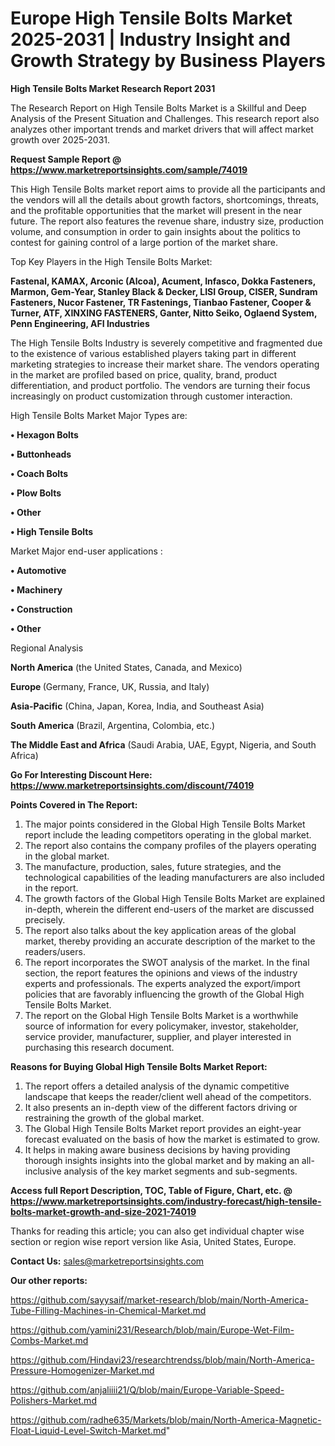  # Europe High Tensile Bolts Market 2025-2031 | Industry Insight and Growth Strategy by Business Players

<strong>High Tensile Bolts Market Research Report 2031</strong>

The Research Report on High Tensile Bolts Market is a Skillful and Deep Analysis of the Present Situation and Challenges. This research report also analyzes other important trends and market drivers that will affect market growth over 2025-2031.

<strong>Request Sample Report @ <a href=https://www.marketreportsinsights.com/sample/74019>https://www.marketreportsinsights.com/sample/74019</a></strong>

This High Tensile Bolts market report aims to provide all the participants and the vendors will all the details about growth factors, shortcomings, threats, and the profitable opportunities that the market will present in the near future. The report also features the revenue share, industry size, production volume, and consumption in order to gain insights about the politics to contest for gaining control of a large portion of the market share.

Top Key Players in the High Tensile Bolts Market:

<strong>Fastenal, KAMAX, Arconic (Alcoa), Acument, Infasco, Dokka Fasteners, Marmon, Gem-Year, Stanley Black & Decker, LISI Group, CISER, Sundram Fasteners, Nucor Fastener, TR Fastenings, Tianbao Fastener, Cooper & Turner, ATF, XINXING FASTENERS, Ganter, Nitto Seiko, Oglaend System, Penn Engineering, AFI Industries</strong>

The High Tensile Bolts Industry is severely competitive and fragmented due to the existence of various established players taking part in different marketing strategies to increase their market share. The vendors operating in the market are profiled based on price, quality, brand, product differentiation, and product portfolio. The vendors are turning their focus increasingly on product customization through customer interaction.

High Tensile Bolts Market Major Types are:

<strong>• Hexagon Bolts

• Buttonheads

• Coach Bolts

• Plow Bolts

• Other

• High Tensile Bolts</strong>

Market Major end-user applications :

<strong>• Automotive

• Machinery

• Construction

• Other</strong>

Regional Analysis

</u><strong><b>North America</b></strong> (the United States, Canada, and Mexico)

<strong><b>Europe </b></strong>(Germany, France, UK, Russia, and Italy)

<strong><b>Asia-Pacific</b></strong> (China, Japan, Korea, India, and Southeast Asia)

<strong><b>South America</b></strong> (Brazil, Argentina, Colombia, etc.)

<strong><b>The Middle East and Africa</b></strong> (Saudi Arabia, UAE, Egypt, Nigeria, and South Africa)

<strong>Go For Interesting Discount Here: <a href=https://www.marketreportsinsights.com/discount/74019>https://www.marketreportsinsights.com/discount/74019</a></strong>

<strong>Points Covered in The Report:</strong>
<ol>
  <li>The major points considered in the Global High Tensile Bolts Market report include the leading competitors operating in the global market.</li>
  <li>The report also contains the company profiles of the players operating in the global market.</li>
  <li>The manufacture, production, sales, future strategies, and the technological capabilities of the leading manufacturers are also included in the report.</li>
  <li>The growth factors of the Global High Tensile Bolts Market are explained in-depth, wherein the different end-users of the market are discussed precisely.</li>
  <li>The report also talks about the key application areas of the global market, thereby providing an accurate description of the market to the readers/users.</li>
  <li>The report incorporates the SWOT analysis of the market. In the final section, the report features the opinions and views of the industry experts and professionals. The experts analyzed the export/import policies that are favorably influencing the growth of the Global High Tensile Bolts Market.</li>
  <li>The report on the Global High Tensile Bolts Market is a worthwhile source of information for every policymaker, investor, stakeholder, service provider, manufacturer, supplier, and player interested in purchasing this research document.</li>
</ol>
<strong>Reasons for Buying Global High Tensile Bolts Market Report:</strong>

<ol>
  <li>The report offers a detailed analysis of the dynamic competitive landscape that keeps the reader/client well ahead of the competitors.</li>
  <li>It also presents an in-depth view of the different factors driving or restraining the growth of the global market.</li>
  <li>The Global High Tensile Bolts Market report provides an eight-year forecast evaluated on the basis of how the market is estimated to grow.</li>
  <li>It helps in making aware business decisions by having providing thorough insights insights into the global market and by making an all-inclusive analysis of the key market segments and sub-segments.</li>
</ol>
<strong>Access full Report Description, TOC, Table of Figure, Chart, etc. @ <a href=https://www.marketreportsinsights.com/industry-forecast/high-tensile-bolts-market-growth-and-size-2021-74019>https://www.marketreportsinsights.com/industry-forecast/high-tensile-bolts-market-growth-and-size-2021-74019</a></strong>


Thanks for reading this article; you can also get individual chapter wise section or region wise report version like Asia, United States, Europe.

<strong>Contact Us:</strong>
sales@marketreportsinsights.com

<strong>Our other reports:</strong>

<a href=https://github.com/sayysaif/market-research/blob/main/North-America-Tube-Filling-Machines-in-Chemical-Market.md>https://github.com/sayysaif/market-research/blob/main/North-America-Tube-Filling-Machines-in-Chemical-Market.md</a>

<a href=https://github.com/yamini231/Research/blob/main/Europe-Wet-Film-Combs-Market.md>https://github.com/yamini231/Research/blob/main/Europe-Wet-Film-Combs-Market.md</a>

<a href=https://github.com/Hindavi23/researchtrendss/blob/main/North-America-Pressure-Homogenizer-Market.md>https://github.com/Hindavi23/researchtrendss/blob/main/North-America-Pressure-Homogenizer-Market.md</a>

<a href=https://github.com/anjaliiii21/Q/blob/main/Europe-Variable-Speed-Polishers-Market.md>https://github.com/anjaliiii21/Q/blob/main/Europe-Variable-Speed-Polishers-Market.md</a>

<a href=https://github.com/radhe635/Markets/blob/main/North-America-Magnetic-Float-Liquid-Level-Switch-Market.md>https://github.com/radhe635/Markets/blob/main/North-America-Magnetic-Float-Liquid-Level-Switch-Market.md</a>"
